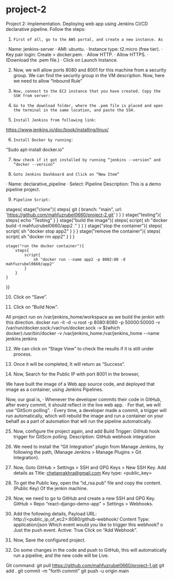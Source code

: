 # project-2



Project 2: Implementation.
Deploying web app using Jenkins CI/CD declarative pipeline.
Follow the steps:

1.     First of all, go to the AWS portal, and create a new instance. As
·       Name: jenkins-server
·       AMI: ubuntu.
·       Instance type: t2.micro (free tier).
·       Key pair login: Create > docker.pem.
·       Allow HTTP.
·       Allow HTTPS.
·       (Download the .pem file.)
·       Click on Launch Instance.
 
 
2.    Now, we will allow ports 8080 and 8001 for this machine from a security group. We can find the security group in the VM description. Now, here we need to allow “Inbound Rule”

3.     Now, connect to the EC2 instance that you have created. Copy the SSH from server:
 

4.     Go to the download folder, where the .pem file is placed and open the terminal in the same location, and paste the SSH.

5.     Install Jenkins from following link:
https://www.jenkins.io/doc/book/installing/linux/

6.     Install Docker by running:
“Sudo apt-install docker.io”

7.     Now check if it got installed by running “jenkins --version” and “docker --version”
 

8.     Goto Jenkins Dashboard and Click on “New Item”
·       Name: declarative_pipeline
·       Select: Pipeline
Description: This is a demo pipeline project.

9.     Pipeline Script:

    
stages{
    stage("clone"){
        steps{
            git (
                branch: "main", 
                url: 'https://github.com/mahfuzrubel0660/project-2.git'
            )
        }
    }
    stage("testing"){
        steps{
            echo "Testing"
        }
    }
    stage("build the image"){
        steps{
            script{
                sh "docker build -t mahfuzrubel0660/app2 ."
            }
        }
    }
    stage("stop the container"){
        steps{
            script{
                sh "docker stop app2"
            }
        }
    }
    stage("remove the container"){
        steps{
            script{
                sh "docker rm app2"
            }
        }
    }
    
    stage("run the docker container"){
        steps{
            script{
                sh "docker run --name app2 -p 8002:80 -d mahfuzrubel0660/app2"
            }
        }
    }
    
}}
      



 

10.  Click on “Save”.

11.  Click on “Build Now”.

All project run on /var/jenkins_home/workspace as we build the jenkin with this direction.
docker run -it -d -u root -p 8080:8080 -p 50000:50000 -v /var/run/docker.sock:/var/run/docker.sock -v $(which docker):/usr/bin/docker -v /var/jenkins_home:/var/jenkins_home --name jenkins jenkins



 

12.  We can click on “Stage View” to check the results if it is still under process.
 

13.  Once it will be completed, It will return as “Success”.
 

14.  Now, Search for the Public IP with port 8001 in the browser,
 

We have built the image of a Web app source code, and deployed that image as a container, using Jenkins Pipelines.

Now, our goal is,
·       Whenever the developer commits their code in GitHub, after every commit, it should reflect in the live web app.
·       For that, we will use “GitScm polling”.
·       Every time, a developer made a commit, a trigger will run automatically, which will rebuild the image and run a container on your behalf as a part of automation that will run the pipeline automatically.

25.  Now, configure the project again, and add
Build Trigger: GitHub hook trigger for GitScm polling.
Description: GitHub webhook integration
 

26.  We need to install the “Git Integration” plugin from Manage Jenkins, by following the path,
(Manage Jenkins > Manage Plugins > Git Integration).
 
 
27.  Now, Goto GitHub > Settings > SSH and GPG Keys > New SSH Key.
Add details as
Title: chetanrakhra@gmail.com
Key type: <public_key>
 
 
28.  To get the Public key, open the “id_rsa.pub” file and copy the content. (Public Key) 
Of the jenkin machine.
 

29.  Now, we need to go to GitHub and create a new SSH and GPG Key.
GitHub > Repo “react-django-demo-app” > Settings > Webhooks.
30.  Add the following details,
Payload URL: http://<public_ip_of_ec2>:8080/github-webhook/
Content Type: application/json
Which event would you like to trigger this webhook?
o  Just the push event.
Active: True
Click on “Add Webhook”.
 
 
31.  Now, Save the configured project.
32.  Do some changes in the code and push to GitHub, this will automatically run a pipeline, and the new code will be Live.


Git command:
git pull https://github.com/mahfuzrubel0660/project-1.git
git add .
git commit -m "forth commit"
git push -u origin main






